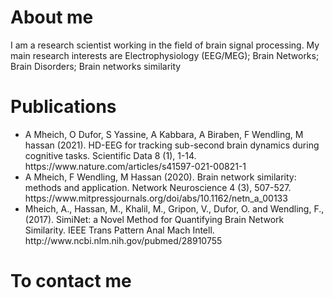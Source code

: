  <div class="column">
<h1>About me</h1>

<div>
  <p> I am a research scientist working in the field of brain signal processing. My main research interests are Electrophysiology (EEG/MEG); Brain Networks; Brain Disorders; Brain networks similarity</p>
  </div>
  <h1>Publications</h1>
  <div>
  <ul>
    <li a href="https://www.nature.com/articles/s41597-021-00821-1">A Mheich, O Dufor, S Yassine, A Kabbara, A Biraben, F Wendling, M hassan (2021). HD-EEG for tracking sub-second brain dynamics during cognitive tasks. Scientific Data 8 (1), 1-14. https://www.nature.com/articles/s41597-021-00821-1
</li>
    <li> A Mheich, F Wendling, M Hassan (2020). Brain network similarity: methods and application. Network Neuroscience 4 (3), 507-527. https://www.mitpressjournals.org/doi/abs/10.1162/netn_a_00133
</li>
    <li>Mheich, A., Hassan, M., Khalil, M., Gripon, V., Dufor, O. and Wendling, F., (2017). SimiNet: a Novel Method for Quantifying Brain Network Similarity. IEEE Trans Pattern Anal Mach Intell.  http://www.ncbi.nlm.nih.gov/pubmed/28910755 
</li>
  </ul>
</div>
<h1>To contact me</h1>
<div>
  
  
</div>
  </div>
